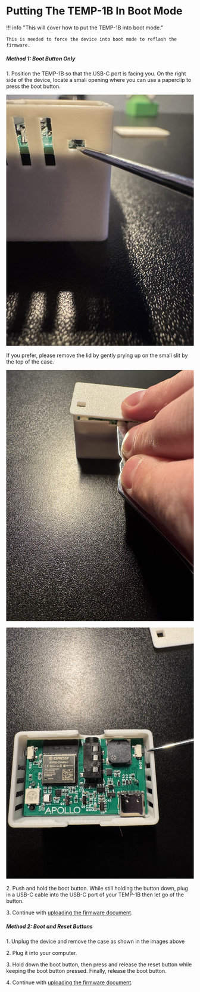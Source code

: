 # Putting The TEMP-1B In Boot Mode

!!! info "This will cover how to put the TEMP-1B into boot mode."

    This is needed to force the device into boot mode to reflash the firmware.

##### Method 1: Boot Button Only

1\. Position the TEMP-1B so that the USB-C port is facing you. On the right side of the device, locate a small opening where you can use a paperclip to press the boot button.

![](assets/temp-1b-boot-button-side-view.jpg)

If you prefer, please remove the lid by gently prying up on the small slit by the top of the case.

![](assets/temp-1b-pry-open.jpg)

![](assets/temp-1b-boot-button-lid-off.jpg)

2\. Push and hold the boot button. While still holding the button down, plug in a USB-C cable into the USB-C port of your TEMP-1B then let go of the button.

3\. Continue with [uploading the firmware document](https://apolloautomation.github.io/docs/products/temp1b/troubleshooting/temp1b-code/).

##### Method 2: Boot and Reset Buttons

1\. Unplug the device and remove the case as shown in the images above

2\. Plug it into your computer.

3\. Hold down the boot button, then press and release the reset button while keeping the boot button pressed. Finally, release the boot button.

4\. Continue with [uploading the firmware document](https://apolloautomation.github.io/docs/products/temp1b/troubleshooting/temp1b-code/).